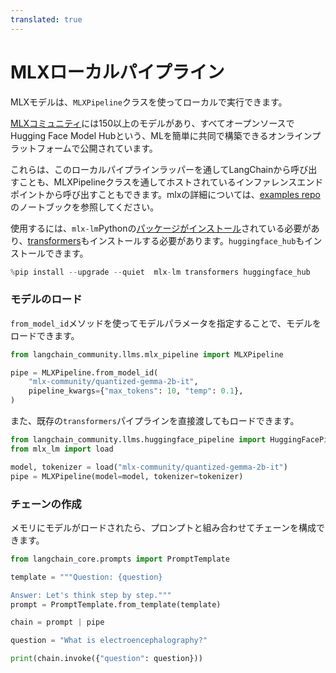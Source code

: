 ```yaml
---
translated: true
---
```


# MLXローカルパイプライン

MLXモデルは、`MLXPipeline`クラスを使ってローカルで実行できます。

[MLXコミュニティ](https://huggingface.co/mlx-community)には150以上のモデルがあり、すべてオープンソースでHugging Face Model Hubという、MLを簡単に共同で構築できるオンラインプラットフォームで公開されています。

これらは、このローカルパイプラインラッパーを通してLangChainから呼び出すことも、MLXPipelineクラスを通してホストされているインファレンスエンドポイントから呼び出すこともできます。mlxの詳細については、[examples repo](https://github.com/ml-explore/mlx-examples/tree/main/llms)のノートブックを参照してください。

使用するには、``mlx-lm``Pythonの[パッケージがインストール](https://pypi.org/project/mlx-lm/)されている必要があり、[transformers](https://pypi.org/project/transformers/)もインストールする必要があります。`huggingface_hub`もインストールできます。

```python
%pip install --upgrade --quiet  mlx-lm transformers huggingface_hub
```

### モデルのロード

`from_model_id`メソッドを使ってモデルパラメータを指定することで、モデルをロードできます。

```python
from langchain_community.llms.mlx_pipeline import MLXPipeline

pipe = MLXPipeline.from_model_id(
    "mlx-community/quantized-gemma-2b-it",
    pipeline_kwargs={"max_tokens": 10, "temp": 0.1},
)
```

また、既存の`transformers`パイプラインを直接渡してもロードできます。

```python
from langchain_community.llms.huggingface_pipeline import HuggingFacePipeline
from mlx_lm import load

model, tokenizer = load("mlx-community/quantized-gemma-2b-it")
pipe = MLXPipeline(model=model, tokenizer=tokenizer)
```

### チェーンの作成

メモリにモデルがロードされたら、プロンプトと組み合わせてチェーンを構成できます。

```python
from langchain_core.prompts import PromptTemplate

template = """Question: {question}

Answer: Let's think step by step."""
prompt = PromptTemplate.from_template(template)

chain = prompt | pipe

question = "What is electroencephalography?"

print(chain.invoke({"question": question}))
```
